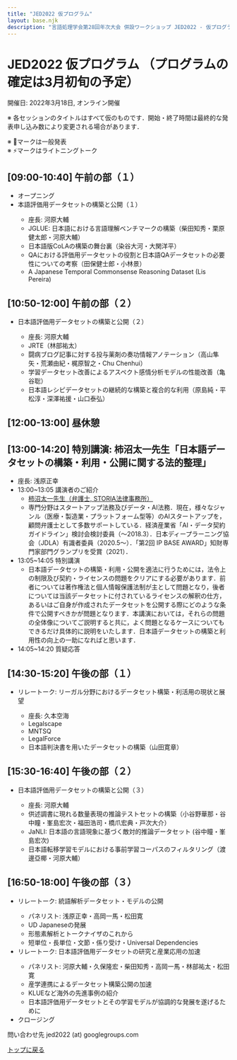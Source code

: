 ```yaml
---
title: "JED2022 仮プログラム"
layout: base.njk
description: "言語処理学会第28回年次大会 併設ワークショップ JED2022 - 仮プログラム （プログラムの確定は3月初旬の予定）"
---
```


# JED2022 仮プログラム （プログラムの確定は3月初旬の予定）
開催日: 2022年3月18日, オンライン開催

※ 各セッションのタイトルはすべて仮のものです．開始・終了時間は最終的な発表申し込み数により変更される場合があります．  

※ 🎤マークは一般発表</br>
※ ⚡マークはライトニングトーク

## [09:00-10:40] 午前の部（１）
<ul>
  <li>オープニング</span>
  <li>本語評価用データセットの構築と公開（１）</li>
  <ul>
    <li>座長: 河原大輔</li>
    <li class="talk">JGLUE: 日本語における言語理解ベンチマークの構築（柴田知秀・栗原健太郎・河原大輔）</li>
    <li class="talk">日本語版CoLAの構築の舞台裏（染谷大河・大関洋平）</li>
    <li class="talk">QAにおける評価用データセットの役割と日本語QAデータセットの必要性についての考察（田保健士郎・小林景）</li>
    <li class="lt">A Japanese Temporal Commonsense Reasoning Dataset (Lis Pereira)</li>
  </ul>
</ul>

## [10:50-12:00] 午前の部（２）
<ul>
  <li>日本語評価用データセットの構築と公開（２）</li>
  <ul>
  <li>座長: 河原大輔</li>
  <li class="lt">JRTE（林部祐太）</li>
  <li class="lt">闘病ブログ記事に対する投与薬剤の奏功情報アノテーション（高山隼矢・荒瀬由紀・梶原智之・Chu Chenhui）</li>
  <li class="talk">学習データセット改善によるアスペクト感情分析モデルの性能改善（亀谷聡）</li>
  <li class="talk">日本語レシピデータセットの継続的な構築と複合的な利用（原島純・平松淳・深澤祐援・山口泰弘）</li>
  </ul>
</ul>

## [12:00-13:00] 昼休憩

## [13:00-14:20] 特別講演: 柿沼太一先生「日本語データセットの構築・利用・公開に関する法的整理」 
- 座長: 浅原正幸
- 13:00~13:05 講演者のご紹介
  - [柿沼太一先生（弁護士, STORIA法律事務所）](https://storialaw.jp/lawyer/3041)  
  - 専門分野はスタートアップ法務及びデータ・AI法務．現在，様々なジャンル（医療・製造業・プラットフォーム型等）のAIスタートアップを，顧問弁護士として多数サポートしている．経済産業省「AI・データ契約ガイドライン」検討会検討委員（～2018.3）．日本ディープラーニング協会（JDLA）有識者委員（2020.5～）．「第2回 IP BASE AWARD」知財専門家部門グランプリを受賞（2021）．
- 13:05~14:05 特別講演
  - 日本語データセットの構築・利用・公開を適法に行うためには，法令上の制限及び契約・ライセンスの問題をクリアにする必要があります．前者については著作権法と個人情報保護法制が主として問題となり，後者については当該データセットに付されているライセンスの解釈の仕方，あるいはご自身が作成されたデータセットを公開する際にどのような条件で公開すべきかが問題となります．本講演においては，それらの問題の全体像についてご説明すると共に，よく問題となるケースについてもできるだけ具体的に説明をいたします．日本語データセットの構築と利用性の向上の一助になればと思います．  
- 14:05~14:20 質疑応答

## [14:30-15:20] 午後の部（１）
<ul>
  <li>リレートーク: リーガル分野におけるデータセット構築・利活用の現状と展望</li>
  <ul>
    <li>座長: 久本空海</li>
    <li class="lt">Legalscape</li>
    <li class="lt">MNTSQ</li>
    <li class="lt">LegalForce</li>
    <li class="talk">日本語判決書を用いたデータセットの構築（山田寛章）</li>
  </ul>
</ul>

## [15:30-16:40] 午後の部（２）
<ul>
<li>日本語評価用データセットの構築と公開（３）</li>
  <ul>
    <li>座長: 河原大輔</li>
    <li class="talk">供述調書に現れる数量表現の推論テストセットの構築（小谷野華那・谷中瞳・峯島宏次・福田浩司・橋爪宏典・戸次大介）</li>
    <li class="talk">JaNLI: 日本語の言語現象に基づく敵対的推論データセット (谷中瞳・峯島宏次)</li>
    <li class="lt">日本語転移学習モデルにおける事前学習コーパスのフィルタリング（渡邊亞椰・河原大輔）</li>
  </ul>
</ul>

## [16:50-18:00] 午後の部（３）
<ul>
  <li>リレートーク: 統語解析データセット・モデルの公開</li>
  <ul> 
    <li>パネリスト: 浅原正幸・高岡一馬・松田寛</li>
    <li class="lt">UD Japaneseの発展</li>
    <li class="lt">形態素解析とトークナイザのこれから</li>
    <li class="lt">短単位・長単位・文節・係り受け・Universal Dependencies</li>
  </ul>
  <li>リレートーク: 日本語評価用データセットの研究と産業応用の加速</li>
  <ul>
    <li>パネリスト: 河原大輔・久保隆宏・柴田知秀・高岡一馬・林部祐太・松田寛</li>
    <li class="lt">産学連携によるデータセット構築公開の加速</li>
    <li class="lt">KLUEなど海外の先進事例の紹介</li>
    <li class="lt">日本語評価用データセットとその学習モデルが協調的な発展を遂げるために</li>
  </ul>
  <li>クロージング</li>
</ul>

問い合わせ先 jed2022 (at) googlegroups.com

[トップに戻る](../)
